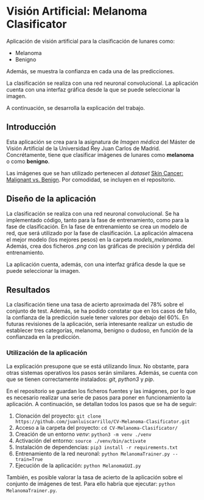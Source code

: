 # Visión Artificial: Melanoma Clasificator

Aplicación de visión artificial para la clasificación de lunares como:
- Melanoma
- Benigno

Además, se muestra la confianza en cada una de las predicciones.

La clasificación se realiza con una red neuronal convolucional. La aplicación cuenta con una interfaz gráfica desde la que se puede seleccionar la imagen.

A continuación, se desarrolla la explicación del trabajo.

## Introducción

Esta aplicación se crea para la asignatura de *Imagen médica* del Máster de Visión Artificial de la Universidad Rey Juan Carlos de Madrid. Concrétamente, tiene que clasificar imágenes de lunares como **melanoma** o como **benigno**.

Las imágenes que se han utilizado pertenecen al *dataset* [Skin Cancer: Malignant vs. Benign](https://web.archive.org/web/20201111205801/https://www.kaggle.com/fanconic/skin-cancer-malignant-vs-benign). Por comodidad, se incluyen en el repositorio.


## Diseño de la aplicación

La clasificación se realiza con una red neuronal convolucional. Se ha implementado código, tanto para la fase de entrenamiento, como para la fase de clasificación. En la fase de entrenamiento se crea un modelo de red, que será utilizado por la fase de clasificación. La aplicación almacena el mejor modelo (los mejores pesos) en la carpeta *models_melanoma*. Además, crea dos ficheros *.png* con las gráficas de precisión y pérdida del entrenamiento.

La aplicación cuenta, además, con una interfaz gráfica desde la que se puede seleccionar la imagen.


## Resultados

La clasificación tiene una tasa de acierto aproximada del 78% sobre el conjunto de test. Además, se ha podido constatar que en los casos de fallo, la confianza de la predicción suele tener valores por debajo del 60%. En futuras revisiones de la aplicación, sería interesante realizar un estudio de establecer tres categorías, melanoma, benigno o dudoso, en función de la confianzada en la predicción.


### Utilización de la aplicación

La explicación presupone que se está utilizando linux. No obstante, para otras sistemas operativos los pasos serán similares. Además, se cuenta con que se tienen correctamente instalados: *git*, *python3* y *pip*.

En el repositorio se guardan los ficheros fuentes y las imágenes, por lo que es necesario realizar una serie de pasos para poner en funcionamiento la aplicación. A continuación, se detallan todos los pasos que se ha de seguir:
1. Clonación del proyecto: `git clone https://github.com/juanluiscarrillo/CV-Melanoma-Clasificator.git`
2. Acceso a la carpeta del proyecto: `cd CV-Melanoma-Clasificator/`
3. Creación de un entorno *venv*: `python3 -m venv ./venv`
4. Activación del entorno: `source ./venv/bin/activate`
5. Instalación de dependencias: `pip3 install -r requirements.txt` 
6. Entrenamiento de la red neuronal: `python MelanomaTrainer.py --train=True`
7. Ejecución de la aplicación: `python MelanomaGUI.py`


También, es posible valorar la tasa de acierto de la aplicación sobre el conjunto de imágenes de test. Para ello habría que ejecutar: `python MelanomaTrainer.py`. 


